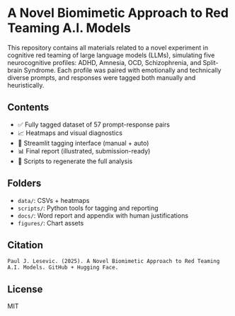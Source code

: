 
# A Novel Biomimetic Approach to Red Teaming A.I. Models

This repository contains all materials related to a novel experiment in cognitive red teaming of large language models (LLMs), simulating five neurocognitive profiles: ADHD, Amnesia, OCD, Schizophrenia, and Split-brain Syndrome. Each profile was paired with emotionally and technically diverse prompts, and responses were tagged both manually and heuristically.

## Contents
- ✅ Fully tagged dataset of 57 prompt-response pairs
- 📈 Heatmaps and visual diagnostics
- 🧠 Streamlit tagging interface (manual + auto)
- 📊 Final report (illustrated, submission-ready)
- 📂 Scripts to regenerate the full analysis

## Folders
- `data/`: CSVs + heatmaps
- `scripts/`: Python tools for tagging and reporting
- `docs/`: Word report and appendix with human justifications
- `figures/`: Chart assets

## Citation
```
Paul J. Lesevic. (2025). A Novel Biomimetic Approach to Red Teaming A.I. Models. GitHub + Hugging Face.
```

## License
MIT
